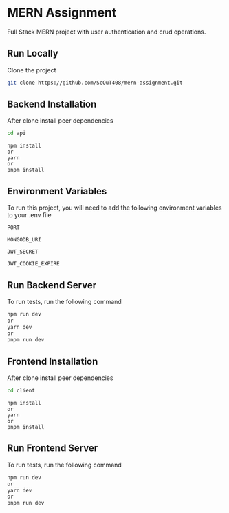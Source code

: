 
# MERN Assignment

Full Stack MERN project with user authentication and crud operations.


## Run Locally

Clone the project

```bash
git clone https://github.com/ScOuT408/mern-assignment.git
```


## Backend Installation

After clone
install peer dependencies

```bash
cd api
```

```
npm install
or
yarn
or
pnpm install
```
## Environment Variables

To run this project, you will need to add the following environment variables to your .env file

`PORT`

`MONGODB_URI`

`JWT_SECRET`

`JWT_COOKIE_EXPIRE`


## Run Backend Server

To run tests, run the following command

```bash
npm run dev
or
yarn dev
or
pnpm run dev
```

## Frontend Installation

After clone
install peer dependencies

```bash
cd client
```

```
npm install
or
yarn
or
pnpm install
```

## Run Frontend Server

To run tests, run the following command

```bash
npm run dev
or
yarn dev
or
pnpm run dev
```